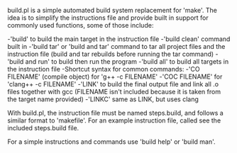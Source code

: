 build.pl is a simple automated build system replacement for 'make'. The idea is to 
simplify the instructions file and provide built in support for commonly used functions, 
some of those include:

  -'build' to build the main target in the instruction file
  -'build clean' command built in
  -'build tar' or 'build and tar' command to tar all project files and the instruction 
  	file (build and tar rebuilds before running the tar command)
  -'build and run' to build then run the program
  -'build all' to build all targets in the instruction file
  -Shortcut syntax for common commands:
    -'CO FILENAME' (compile object) for 'g++ -c FILENAME'
    -'COC FILENAME' for 'clang++ -c FILENAME'
    -'LINK' to build the final output file and link all .o files together with gcc 
    (FILENAME isn't included because it is taken from the target name provided)
    -'LINKC' same as LINK, but uses clang
    

With build.pl, the instruction file must be named steps.build, and follows a similar 
format to 'makefile'. For an example instruction file, called see the included 
steps.build file.

For a simple instructions and commands use 'build help' or 'build man'.
